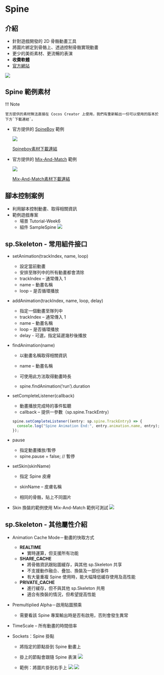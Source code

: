 # Spine

## 介紹

- 針對遊戲開發的 2D 骨骼動畫工具
- 將圖片綁定到骨骼上、透過控制骨骼實現動畫
- 更少的美術素材、更流暢的表演
- **收費軟體**
- [官方網站](http://zh.esotericsoftware.com/)

![](/webgame-engine/assets/spine/spine-1.gif)

## Spine 範例素材

!!! Note

    官方提供的素材無法直接在 Cocos Creator 上使用，我們有重新輸出一份可以使用的版本於下方`下載連結`。

- 官方提供的 [SpineBoy](http://zh.esotericsoftware.com/spine-examples-spineboy#Spineboy) 範例

  ![](/webgame-engine/assets/spine/spine-2.gif)

  [Spineboy素材下載連結](/webgame-engine/assets/spine/SpineBoy.zip)

- 官方提供的 [Mix-And-Match](http://zh.esotericsoftware.com/spine-examples-mix-and-match) 範例

  ![](/webgame-engine/assets/spine/spine-3.gif)

  [Mix-And-Match素材下載連結](/webgame-engine/assets/spine/mix-and-match.zip)

## 腳本控制案例

- 利用腳本控制動畫、取得相關資訊
- 範例遊戲專案
    * 場景 Tutorial-Week6
    * 組件 SampleSpine
    ![](/webgame-engine/assets/spine/spine-4.png)

## sp.Skeleton - 常用組件接口

- setAnimation(trackIndex, name, loop)
    - 設定當前動畫
    - 安排至隊列中的所有動畫都會清除
    - trackIndex – 通常傳入 1
    - name – 動畫名稱
    - loop – 是否循環播放

- addAnimation(trackIndex, name, loop, delay)
    - 指定一個動畫至隊列中
    - trackIndex – 通常傳入 1
    - name – 動畫名稱
    - loop – 是否循環播放
    - delay - 可選，指定延遲幾秒後播放

- findAnimation(name)
    - 以動畫名稱取得相關資訊
    - name – 動畫名稱

    - 可使用此方法取得動畫時長
    - spine.findAnimation(‘run’).duration

- setCompleteListener(callback)
    - 動畫播放完成時的事件監聽
    - callback – 提供一參數（sp.spine.TrackEntry）
    ```ts
    spine.setCompleteListener((entry: sp.spine.TrackEntry) => {
      console.log("Spine Animation End:", entry.animation.name, entry);
    });
    ```
- pause
    - 指定動畫播放/暫停
    - spine.pause = false; // 暫停
- setSkin(skinName)

    - 指定 Spine 皮膚
    - skinName – 皮膚名稱

    - 相同的骨骼，貼上不同圖片

- Skin 換裝的範例使用 Mix-And-Match 範例可測試
  ![](/webgame-engine/assets/spine/spine-5.gif)

## sp.Skeleton - 其他屬性介紹

- Animation Cache Mode－動畫的快取方式

    - **REALTIME**
        - 實時運算，但支援所有功能
    - **SHARE_CACHE**
        - 將骨骼資訊跟貼圖緩存，與其他 sp.Skeleton 共享
        - 不支援動作融合、疊加、換裝及一部份事件
        - 有大量重複 Spine 使用時，能大幅降低緩存使用及高性能
    - **PRIVATE_CACHE**
        - 進行緩存，但不與其他 sp.Skeleton 共用
        - 適合有換裝的情況，但希望提高性能

- Premultiplied Alpha－啟用貼圖預乘

    - 需要看該 Spine 專案輸出時是否有啟用，否則會發生異常

- TimeScale – 所有動畫的時間倍率

- Sockets：Spine 掛點

    - 將指定的節點掛到 Spine 動畫上
    - 掛上的節點會跟隨 Spine 表演
      ![](/webgame-engine/assets/spine/spine-6.gif)

    - 範例：將圖片掛到右手上
      ![](/webgame-engine/assets/spine/spine-7.png)
      ![](/webgame-engine/assets/spine/spine-8.png)
